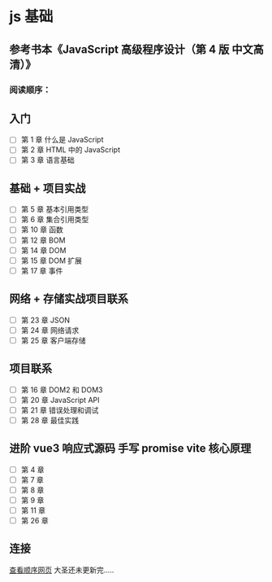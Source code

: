 # js 基础

## 参考书本《JavaScript 高级程序设计（第 4 版 中文高清）》

### 阅读顺序：

## 入门

- [ ] 第 1 章 什么是 JavaScript
- [ ] 第 2 章 HTML 中的 JavaScript
- [ ] 第 3 章 语言基础

## 基础 + 项目实战

- [ ] 第 5 章 基本引用类型
- [ ] 第 6 章 集合引用类型
- [ ] 第 10 章 函数
- [ ] 第 12 章 BOM
- [ ] 第 14 章 DOM
- [ ] 第 15 章 DOM 扩展
- [ ] 第 17 章 事件

## 网络 + 存储实战项目联系

- [ ] 第 23 章 JSON
- [ ] 第 24 章 网络请求
- [ ] 第 25 章 客户端存储

## 项目联系

- [ ] 第 16 章 DOM2 和 DOM3
- [ ] 第 20 章 JavaScript API
- [ ] 第 21 章 错误处理和调试
- [ ] 第 28 章 最佳实践

## 进阶 vue3 响应式源码 手写 promise vite 核心原理

- [ ] 第 4 章
- [ ] 第 7 章
- [ ] 第 8 章
- [ ] 第 9 章
- [ ] 第 11 章
- [ ] 第 26 章

## 连接

[查看顺序网页](https://www.yuque.com/hugsun/books/intro) 大圣还未更新完.....
